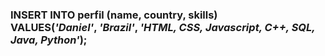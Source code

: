 <h3>INSERT INTO</b> perfil (name, country, skills)<br>
VALUES(<em>'Daniel'</em>,   <em>'Brazil'</em>,   <em>'HTML, CSS, Javascript, C++, SQL, Java, Python'</em>);
